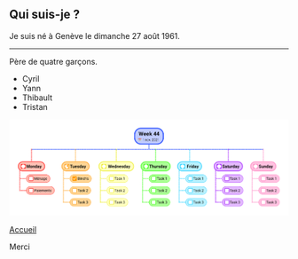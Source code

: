 
## Qui suis-je ?

Je suis né à Genève le dimanche 27 août 1961.

----

Père de quatre garçons.

- Cyril
- Yann
- Thibault
- Tristan

![semaine](semaine_44.png)

[Accueil](index.md)

Merci
